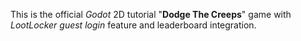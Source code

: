 This is the official _Godot_ 2D tutorial "**Dodge The Creeps**" game with _LootLocker_ _guest login_ feature and leaderboard integration.

